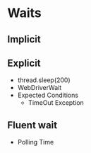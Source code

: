 # Waits

## Implicit

## Explicit

- thread.sleep(200)
- WebDriverWait
- Expected Conditions
    - TimeOut Exception

## Fluent wait
- Polling Time